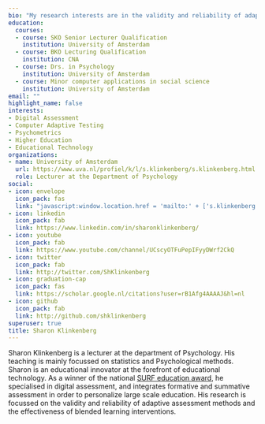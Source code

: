 ```yaml
---
bio: "My research interests are in the validity and reliability of adaptive assessment methods and the effectiveness of blended learning interventions."
education:
  courses:
  - course: SKO Senior Lecturer Qualification
    institution: University of Amsterdam
  - course: BKO Lecturing Qualification
    institution: CNA
  - course: Drs. in Psychology
    institution: University of Amsterdam
  - course: Minor computer applications in social science
    institution: University of Amsterdam
email: ""
highlight_name: false
interests:
- Digital Assessment
- Computer Adaptive Testing
- Psychometrics
- Higher Education
- Educational Technology
organizations:
- name: University of Amsterdam
  url: https://www.uva.nl/profiel/k/l/s.klinkenberg/s.klinkenberg.html
  role: Lecturer at the Department of Psychology
social:
- icon: envelope
  icon_pack: fas
  link: "javascript:window.location.href = 'mailto:' + ['s.klinkenberg','uva.nl'].join('@')"
- icon: linkedin
  icon_pack: fab
  link: https://www.linkedin.com/in/sharonklinkenberg/
- icon: youtube
  icon_pack: fab
  link: https://www.youtube.com/channel/UCscyOTFuPepIFyyDWrf2CkQ
- icon: twitter
  icon_pack: fab
  link: http://twitter.com/ShKlinkenberg
- icon: graduation-cap
  icon_pack: fas
  link: https://scholar.google.nl/citations?user=rB1Afg4AAAAJ&hl=nl
- icon: github
  icon_pack: fab
  link: http://github.com/shklinkenberg
superuser: true
title: Sharon Klinkenberg
---
```


Sharon Klinkenberg is a lecturer at the department of Psychology. His teaching is mainly focussed on statistics and Psychological methods. Sharon is an educational innovator at the forefront of educational technology. As a winner of the national [SURF education award](https://www.surf.nl/winnaars-surf-onderwijsawards-2018-0), he specialised in digital assessment, and integrates formative and summative assessment in order to personalize large scale education. His research is focussed on the validity and reliability of adaptive assessment methods and the effectiveness of blended learning interventions.
